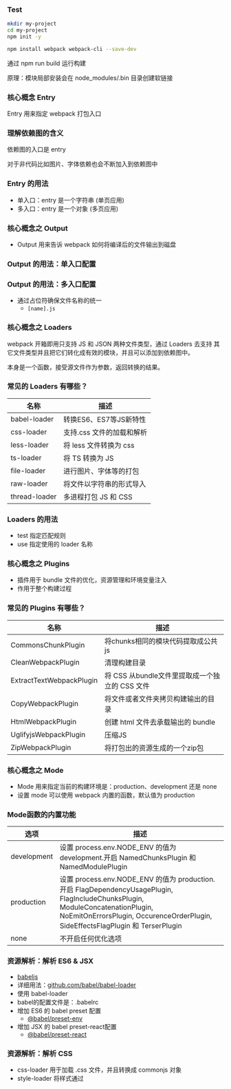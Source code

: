 ### Test

```sh
mkdir my-project
cd my-project
npm init -y

npm install webpack webpack-cli --save-dev
```

通过 npm run build 运行构建

原理：模块局部安装会在 node_modules/.bin 目录创建软链接 

### 核心概念 Entry

Entry 用来指定 webpack 打包入口

### 理解依赖图的含义

依赖图的入口是 entry

对于非代码比如图片、字体依赖也会不断加入到依赖图中

### Entry 的用法
* 单入口：entry 是一个字符串 (单页应用)
* 多入口：entry 是一个对象 (多页应用)

### 核心概念之 Output
* Output 用来告诉 webpack 如何将编译后的文件输出到磁盘

### Output 的用法：单入口配置

### Output 的用法：多入口配置
* 通过占位符确保文件名称的统一
  * `[name].js`

### 核心概念之 Loaders
webpack 开箱即用只支持 JS 和 JSON 两种文件类型，通过 Loaders 去支持
其它文件类型并且把它们转化成有效的模块，并且可以添加到依赖图中。

本身是一个函数，接受源文件作为参数，返回转换的结果。

### 常见的 Loaders 有哪些？
|名称|描述|
|---|----|
|babel-loader|转换ES6、ES7等JS新特性|
|css-loader|支持.css 文件的加载和解析|
|less-loader|将 less 文件转换为 css|
|ts-loader|将 TS 转换为 JS|
|file-loader|进行图片、字体等的打包|
|raw-loader|将文件以字符串的形式导入|
|thread-loader|多进程打包 JS 和 CSS|

### Loaders 的用法
* test 指定匹配规则
* use 指定使用的 loader 名称

### 核心概念之 Plugins
* 插件用于 bundle 文件的优化，资源管理和环境变量注入
* 作用于整个构建过程

### 常见的 Plugins 有哪些？
|名称|描述|
|---|----|
|CommonsChunkPlugin|将chunks相同的模块代码提取成公共js|
|CleanWebpackPlugin|清理构建目录|
|ExtractTextWebpackPlugin|将 CSS 从bundle文件里提取成一个独立的 CSS 文件|
|CopyWebpackPlugin|将文件或者文件夹拷贝构建输出的目录|
|HtmlWebpackPlugin|创建 html 文件去承载输出的 bundle|
|UglifyjsWebpackPlugin|压缩JS|
|ZipWebpackPlugin|将打包出的资源生成的一个zip包|

### 核心概念之 Mode
* Mode 用来指定当前的构建环境是：production、development 还是 none
* 设置 mode 可以使用 webpack 内置的函数，默认值为 production

### Mode函数的内置功能
|选项|描述|
|---|----|
|development|设置 process.env.NODE_ENV 的值为 development.开启 NamedChunksPlugin 和 NamedModulePlugin|
|production|设置 process.env.NODE_ENV 的值为 production.开启 FlagDependencyUsagePlugin, FlagIncludeChunksPlugin, ModuleConcatenationPlugin, NoEmitOnErrorsPlugin, OccurenceOrderPlugin, SideEffectsFlagPlugin 和 TerserPlugin|
|none|不开启任何优化选项|

### 资源解析：解析 ES6 & JSX
* [babeljs](https://babeljs.io/docs/en/)
* 详细用法：[github.com/babel/babel-loader](https://github.com/babel/babel-loader)
* 使用 babel-loader
* babel的配置文件是：.babelrc
* 增加 ES6 的 babel preset 配置
  * [@babel/preset-env](https://babeljs.io/docs/en/babel-preset-env)
* 增加 JSX 的 babel preset-react配置
  * [@babel/preset-react](https://babeljs.io/docs/en/babel-preset-react)

### 资源解析：解析 CSS
* css-loader 用于加载 .css 文件，并且转换成 commonjs 对象
* style-loader 将样式通过 <style> 标签插入到 head 中
* [style-loader](https://github.com/webpack-contrib/style-loader)
* [css-loader](https://github.com/webpack-contrib/css-loader)

### 资源解析：解析 Less 和 Sass
* [less-loader](https://github.com/webpack-contrib/less-loader)
  * The less-loader requires less as peerDependency.
* [sass-loader](https://github.com/webpack-contrib/sass-loader)
  * The sass-loader requires you to install either Node Sass or Dart Sass on your own (more documentation you can find below). 

### 资源解析：解析图片
* [file-loader](https://github.com/webpack-contrib/file-loader)
* 用于处理文件

### 资源解析：解析字体
* file-loader 也可以解析字体

### 资源解析：使用 url-loader
* url-loader 也可以处理图片和字体
* 可以设置较小资源自动 base64
* [url-loader](https://github.com/webpack-contrib/url-loader)

### Webpack 中的文件监听
* 文件监听是在发现源码变化时，自动重新构建出新的输出文件
* webpack 开启监听模式，有两种方式
  * 启动 webpack 命令时，带上 --watch 参数
  * 在配置 webpack.config.js 中设置 watch:true
  * 唯一缺陷：每次需要手动刷新浏览器

### 文件监听的原理分析
* 轮询判断文件的最后编辑时间
* 某个文件发生了变化，并不会立刻告诉监听者，而是先缓存起来，等 aggregateTimeout
```js
module.export = {
  // 默认为 false, 也就是不监听
  watch: true
  // 只有开启监听模式，watchOptions 才有意义
  watchOptions: {
    //默认为空，不监听的文件或文件夹，支持正则匹配
    ignored: /node_modules/,
    //监听到变化后会等 300ms 再去执行，默认 300ms 
    aggregateTimeout: 300,
    // 判断文件是否发生变化是通过不停询问系统指定文件有没有变化实现的，默认每秒问 1000 次
    poll: 1000
  }
}
```

### 热更新: webpack-dev-server
* WDS 不刷新浏览器
* WDS 不输出文件，而是放在内存中
* 使用 HotModuleReplacementPlugin 插件
* [hot-module-replacement](https://webpack.js.org/guides/hot-module-replacement/)

### 热更新: 使用 webpack-dev-middleware
* WDM 将 webpack 输出的文件传输给服务器
* 适用于灵活的定制场景

### 热更新的原理分析
* Webpack Compile: 将 JS 编译成 Bundle
* HMR Server: 将热更新的文件输出给 HMR Runtime
* Bundle Server: 提供文件在浏览器中的访问
* HMR Runtime: 会被注入到浏览器，更新文件变化
* bundle.js: 构建输出的文件

### 什么是文件指纹
* 打包后输出的文件名的后缀
* 版本管理
* 对于没有修改的文件，也可以继续使用

### 文件指纹如何生成
* Hash: 和整个项目的构建相关，只要项目文件有修改，整个项目构建的 hash 值就会更改
* Chunkhash：和 webpack 打包的 chunk 有关，不同的 entry 会有不同的 chunkhash 值
* Contenthash: 根据文件内容来定义 hash，文件内容不变，则 contenthash 不变 

### JS 的文件指纹设置
* 设置 output 的 filename, 使用 [chunkhash]

### CSS 的文件指纹设置
* 设置 MiniCssExtractPlugin 的 filename, 使用 [contenthash]
* [mini-css-extract-plugin](https://github.com/webpack-contrib/mini-css-extract-plugin)

### 图片的文件指纹设置
* 设置 file-loader 的name，使用 [hash]

|占位符名称|含义|
|---|----|
|[ext]|资源后缀名|
|[name]|文件名称|
|[path]|文件的相对路径|
|[folder]|文件所在的文件夹|
|[name]|文件名称|
|[contenthash]|文件的内容hash, 默认是 md5 生成|
|[hash]|文件的内容hash, 默认是 md5 生成|
|[emoji]|一个随机的指代文件内容的 emoj|


### 代码压缩
* HTML 压缩
* CSS 压缩
* JS 压缩

### JS 文件的压缩
* 内置了 uglifyjs-webpack-plugin

### CSS 文件的压缩
* 使用 optimize-css-assets-webpack-plugin
  * [optimize-css-assets-webpack-plugin](https://github.com/NMFR/optimize-css-assets-webpack-plugin)
* 同时使用 cssnano

### html 文件的压缩
* 修改 html-webpack-plugin，设置压缩参数
  * [html-webpack-plugin](https://github.com/jantimon/html-webpack-plugin)

### 自动清理构建目录
* 避免构建前每次都需要手动删除 dist
* 使用 [clean-webpack-plugin](https://github.com/johnagan/clean-webpack-plugin)
  * 默认删除 output 指定的目录

### CSS3 的属性为什么需要前缀？
* Trident(-ms)
* Geko(-moz)
* Webkit(-webkit)
* Presto(-o)

### PostCSS 插件 autoprefixer 自动补齐 CSS3 前缀
* [https://github.com/postcss/postcss](https://github.com/postcss/postcss)
* [https://postcss.org](https://postcss.org)
* 使用 autoprefixer
* 根据 Can I Use 规则[Can I Use](https://caniuse.com)

### rem 是什么？
* W3C 对 rem 的定义：font-size of the root element
* rem 和 px 的对比
  * rem 是相对单位
  * px 是绝对单位

### 移动端 CSS px 自动转换成 rem
* 使用 [px2rem-loader](https://github.com/Jinjiang/px2rem-loader)
* 页面渲染时计算根元素的 font-size 值
  * 可以使用手淘的 [lib-flexible](https://github.com/amfe/lib-flexible) 库

### 资源内联的意义
* 代码层面
  * 页面框架的初始化版本
  * 上报相关打点
  * css 内联避免页面闪动
* 请求层面：减少 HTTP 网络请求
  * 小图片或者字体内联(url-loader)

### HTML 和 JS 的内联
* raw-loader(0.5.1) 内联 html
  * ${ require('raw-loader!./meta.html') }
* raw-loader 内联 js
  * <script>${ require('raw-loader!../../node_modules/lib-flexible/flexible.js') }</script>

### CSS 内联
* 方案一：借助 style-loader
* 方案二：html-inline-css-webpack-plugin

### 多页面应用(MPA)概念
* 每一次页面跳转的时候，后台服务器都会返回一个新的 html 文档，这种类型的网站也就是多页网站，也叫做多页应用。

### 多页面打包思路
* 每个页面对应一个 entry，一个 html-webpack-plugin
* 缺点：每次新增或删除页面需要改 webpack 配置

### 多页面打包通用方案
* 动态获取 entry 和设置 html-webpack-plugin 数量
* 利用 glob.sync 
  * [Glob](https://github.com/isaacs/node-glob)
  * entry: glob.sync(path.join(__dirname, './src/*/index.js')),

### 使用 sourcemap
* 作用：通过 source map 定位到源码
  * source map科普文：[JavaScript Source Map 详解](http://www.ruanyifeng.com/blog/2013/01/javascript_source_map.html)

* 开发环境开启，线上环境关闭
 * 线上排查问题的时候可以将 sourcemap 上传到错误监控系统里面去

### Source map 关键字
* eval: 使用 eval 包裹模块代码
* source map: 产生 .map 文件
* cheap: 不包含列信息
* inline: 将 .map 作为 DataURL 嵌入，不单独生成 .map 文件
* module: 包含 loader 和 sourcemap

### Source Map 类型
[devtool](https://webpack.js.org/configuration/devtool/#devtool)

### 基础库的分离
* 思路：将 react、react-dom 基础包通过 cdn 引入，不打入 bundle 中
* 方法：使用 [html-webpack-externals-plugin](https://github.com/mmiller42/html-webpack-externals-plugin)

### 利用 SplitChunksPlugin 进行公共脚本分离
* Webpack4 内置，替代 CommonsChunkPlugin 插件
* chunks 参数说明
  * async 异步引入的库进行分离（默认）
  * initial 同步引入的库进行分离
  * all 所有引入的库进行分离（推荐）
* [SplitChunksPlugin](https://webpack.js.org/plugins/split-chunks-plugin/)
  * test: 匹配出需要分离的包
  * minChunks: 设置最小引用次数为 2 次
  * minSize：分离的包的体积大小（至少）

### tree shaking(摇树优化)
* 概念：1 个模块可能有多个方法，只要其中的某个方法使用到了
* 则整个文件都会被打到 bundle 里面去，tree shaking 就是
* 只把用到的方法打入 bundle，没用到的方法会 uglify 阶段被擦除掉

* 使用：webpack 默认支持，在 .babelrc 里设置 modules：false 即可
  * production mode 的情况下默认开启

* 要求：必须是 ES6 的语法，CJS 的方式不支持

### DCE(Elimination)
* 代码不会被执行，不可到达
* 代码执行结果不会被用到
* 代码只会影响死变量（只写不读）

### Tree-shaking 原理
* 利用 ES6 模块的特点
  * 只能作为模块顶层的语句出现
  * import 的模块名只能是字符串常量
  * import binding 是 immutable 的
代码擦除：uglify 阶段删除无用代码

### 现象：构建后的代码存在大量闭包代码
* 会导致什么问题
  * 大量函数闭包包裹代码，导致代码体积增大（模块越多越明显）
  * 运行代码时创建的函数作用域越多，内存开销大

### 模块转换分析
* 结论
  * 被 webpack 转换后的模块会带上一层包裹
  * import 会被转换成 __webpack_require

### 进一步分析 webpack 的模块机制
* 打包出来的是一个 IIFE（匿名闭包）
* modules 是一个数组，每一项是一个模块初始化函数
* __webpack_require 用来加载模块，返回 module.exports
* 通过 WEBPACK_REQUIER_METHOD(0) 启动程序

### Scope Hoisting 原理
* 原理：将所有模块的代码按照引用顺序放在一个函数作用域里，然后适当的重命名一些变量以防止变量名的冲突
* 对比：通过 scope hoisting 可以减少函数声明代码和内存开销

### Scope Hoisting 使用
* webpack mode 为 production 默认开启
* 必须是 ES6 语法，CJS 不支持
* new webpack.optimize.ModuleConcatenationPlugin()--> webpack 4 production mode 默认开启

### 代码分割的意义
* 对于大型的 Web 应用来讲，将所有的代码都放在一个文件中显然是不够有效的，特别是当你的某些代码块是在某些特殊的时候才会被使用到。webpack 有个功能是将你的代码分割成 chunks (语块)，当代码运行到需要它们的时候再进行加载。
* 适用场景
  * 抽离相同代码到一个共享块
  * 脚本懒加载，使得初始下载的代码更小

### 懒加载 JS 脚本的方式
* CommonJS: require.entrue
* ES6：动态 import (目前还没有原生支持，需要 babel 转换)

### 如何使用动态 import?
* 安装 babel 插件
* [@babel/plugin-syntax-dynamic-import](https://babeljs.io/docs/en/babel-plugin-syntax-dynamic-import)

### ESLint 如何执行落地？
* 和 CI/CD 系统集成
* 和 webpack 集成

### 本地开发阶段增加 precommit 钩子
* 安装 husky
* 增加 npm script, 通过 lint-staged 增量检查修改的文件

### Webpack 与 ESLint 集成
* 一开始就用了 ESLint
* 使用 eslint-loader, 构建时检查 JS 规范
* [eslint-config-airbnb](https://www.npmjs.com/package/eslint-config-airbnb)
* [eslint-loader](https://github.com/webpack-contrib/eslint-loader)
* [babel-eslint](https://github.com/babel/babel-eslint)

### Webpack 打包库和文件
* webpack 除了可以用来打包应用，也可以用来打包 js
* 实现一个大整数加法库的打包
  * 需要打包压缩版和非压缩版
  * 支持 AMD/CJS/ESM 模块引入
  * 可以直接通过 script 引入
  * library: 指定库的全局变量
  * libraryTarget: 支持库引入的方式
  * [output.libraryTarget](https://webpack.js.org/configuration/output/#outputlibrarytarget)




